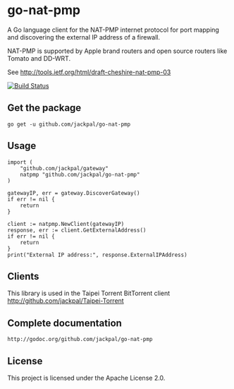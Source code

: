 # go-nat-pmp

A Go language client for the NAT-PMP internet protocol for port mapping and discovering the external
IP address of a firewall.

NAT-PMP is supported by Apple brand routers and open source routers like Tomato and DD-WRT.

See http://tools.ietf.org/html/draft-cheshire-nat-pmp-03

[![Build Status](https://travis-ci.org/jackpal/go-nat-pmp.svg)](https://travis-ci.org/jackpal/go-nat-pmp)

## Get the package

    go get -u github.com/jackpal/go-nat-pmp

## Usage

    import (
        "github.com/jackpal/gateway"
        natpmp "github.com/jackpal/go-nat-pmp"
    )

    gatewayIP, err = gateway.DiscoverGateway()
    if err != nil {
        return
    }

    client := natpmp.NewClient(gatewayIP)
    response, err := client.GetExternalAddress()
    if err != nil {
        return
    }
    print("External IP address:", response.ExternalIPAddress)

## Clients

This library is used in the Taipei Torrent BitTorrent client http://github.com/jackpal/Taipei-Torrent

## Complete documentation

    http://godoc.org/github.com/jackpal/go-nat-pmp

## License

This project is licensed under the Apache License 2.0.
